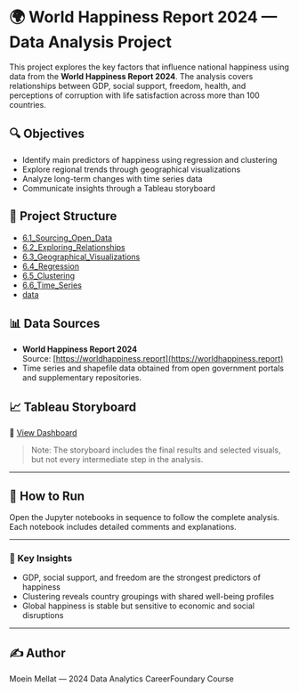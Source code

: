 # 🌍 World Happiness Report 2024 — Data Analysis Project

This project explores the key factors that influence national happiness using data from the **World Happiness Report 2024**. The analysis covers relationships between GDP, social support, freedom, health, and perceptions of corruption with life satisfaction across more than 100 countries.

## 🔍 Objectives
- Identify main predictors of happiness using regression and clustering
- Explore regional trends through geographical visualizations
- Analyze long-term changes with time series data
- Communicate insights through a Tableau storyboard

## 📁 Project Structure

- [6.1_Sourcing_Open_Data](./6.1_Sourcing_Open_Data/)
- [6.2_Exploring_Relationships](./6.2_Exploring_Relationships/)
- [6.3_Geographical_Visualizations](./6.3_Geographical_Visualizations/)
- [6.4_Regression](./6.4_Regression/)
- [6.5_Clustering](./6.5_Clustering/)
- [6.6_Time_Series](./6.6_Time_Series/)
- [data](./data/)

## 📊 Data Sources
- **World Happiness Report 2024**  
  Source: [https://worldhappiness.report](https://worldhappiness.report)
- Time series and shapefile data obtained from open government portals and supplementary repositories.


## 📈 Tableau Storyboard  
🔗 [View Dashboard](<https://public.tableau.com/app/profile/moein.mellat.ardakani/viz/6_7_CreatingDataDashboards_17531172342680/WhatMakesaNationHappy>)

> Note: The storyboard includes the final results and selected visuals, but not every intermediate step in the analysis.

---

## 📂 How to Run
Open the Jupyter notebooks in sequence to follow the complete analysis. Each notebook includes detailed comments and explanations.

---

### 🧠 Key Insights
- GDP, social support, and freedom are the strongest predictors of happiness
- Clustering reveals country groupings with shared well-being profiles
- Global happiness is stable but sensitive to economic and social disruptions

---

## ✍️ Author
Moein Mellat — 2024 Data Analytics CareerFoundary Course
